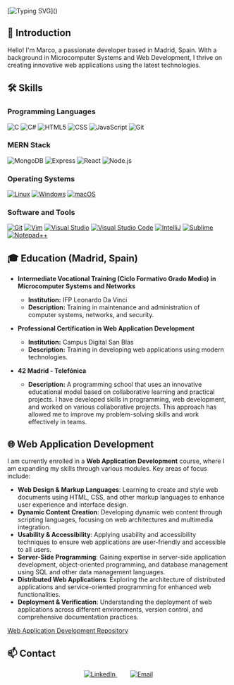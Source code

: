 [![Typing SVG](https://readme-typing-svg.herokuapp.com?font=Ubuntu&color=7AF79A&size=30&lines=Hello+World!;I'm+Marco;)]()

## 👋 Introduction

Hello! I'm Marco, a passionate developer based in Madrid, Spain. With a background in Microcomputer Systems and Web Development, I thrive on creating innovative web applications using the latest technologies. 
<!--
I'm particularly interested in the MERN stack and enjoy tackling challenges that push my skills to the limit. My goal is to build impactful projects that enhance user experiences and contribute to open-source communities. Let's connect and explore the world of coding together!
-->
## 🛠️ Skills

### Programming Languages

<p>
  <img alt="C" src="https://img.shields.io/badge/C-%233A6B8E.svg?style=flat-square&logo=c&logoColor=white" />
  <img alt="C#" src="https://img.shields.io/badge/C%23-%2344A8B4.svg?style=flat-square&logo=c-sharp&logoColor=white" />
  <img alt="HTML5" src="https://img.shields.io/badge/-HTML5-%23FF4F00.svg?style=flat-square&logo=html5&logoColor=white" />
  <img alt="CSS" src="https://img.shields.io/badge/CSS%20-%233B5998.svg?style=flat-square&logo=css3&logoColor=white" />
  <img alt="JavaScript" src="https://img.shields.io/badge/JavaScript%20-%23F9D54B.svg?style=flat-square&logo=javascript&logoColor=black" />
  <img alt="Git" src="https://img.shields.io/badge/-Git-%234E4E4E.svg?style=flat-square&logo=git&logoColor=white" />
</p>

### MERN Stack

<p>
  <img alt="MongoDB" src="https://img.shields.io/badge/MongoDB-%2347A248.svg?style=flat-square&logo=mongodb&logoColor=white" />
  <img alt="Express" src="https://img.shields.io/badge/Express-%23404D59.svg?style=flat-square&logo=express&logoColor=white" />
  <img alt="React" src="https://img.shields.io/badge/React-%2361DAFB.svg?style=flat-square&logo=react&logoColor=black" />
  <img alt="Node.js" src="https://img.shields.io/badge/Node.js-%2333CC33.svg?style=flat-square&logo=node.js&logoColor=white" />
</p>

### Operating Systems

<p>
	<a href="#"><img alt="Linux" src="https://img.shields.io/badge/Linux-557C94?style=flat-square&logo=linux&logoColor=white"></a>
	<a href="#"><img alt="Windows" src="https://img.shields.io/badge/Windows-0078D6?style=flat-square&logo=windows&logoColor=white"></a>
	<a href="#"><img alt="macOS" src="https://img.shields.io/badge/mac%20os-000000?style=flat-square&logo=apple&logoColor=white"></a>
</p>

### Software and Tools

<p>
	<a href="#"><img alt="Git" src="https://img.shields.io/badge/Git-%23F05032.svg?style=flat-square&logo=git&logoColor=white"></a>
	<a href="#"><img alt="Vim" src="https://img.shields.io/badge/Vim-%2311AB00.svg?style=flat-square&logo=vim&logoColor=white"></a>
	<a href="#"><img alt="Visual Studio" src="https://img.shields.io/badge/Visual%20Studio-%235C2D91.svg?style=flat-square&logo=visual-studio&logoColor=white"></a>
	<a href="#"><img alt="Visual Studio Code" src="https://img.shields.io/badge/Visual%20Studio%20Code-%23007ACC.svg?style=flat-square&logo=visual-studio-code&logoColor=white"></a>
	<a href="#"><img alt="IntelliJ" src="https://img.shields.io/badge/IntelliJIDEA-%23000000.svg?style=flat-square&logo=intellij-idea&logoColor=white"></a>
	<a href="#"><img alt="Sublime" src="https://img.shields.io/badge/Sublime%20Text-%23575757.svg?style=flat-square&logo=sublime-text&logoColor=white"></a>
	<a href="#"><img alt="Notepad++" src="https://img.shields.io/badge/Notepad++-%2390E59A.svg?style=flat-square&logo=notepad%2B%2B&logoColor=black"></a>
</p>

## 🎓 Education (Madrid, Spain)

- **Intermediate Vocational Training (Ciclo Formativo Grado Medio) in Microcomputer Systems and Networks**
  - **Institution:** IFP Leonardo Da Vinci
  - **Description:** Training in maintenance and administration of computer systems, networks, and security.

- **Professional Certification in Web Application Development**
  - **Institution:** Campus Digital San Blas
  - **Description:** Training in developing web applications using modern technologies.

- **42 Madrid - Telefónica**
  - **Description:** A programming school that uses an innovative educational model based on collaborative learning and practical projects. I have developed skills in programming, web development, and worked on various collaborative projects. This approach has allowed me to improve my problem-solving skills and work effectively in teams.

## 🌐 Web Application Development

I am currently enrolled in a **Web Application Development** course, where I am expanding my skills through various modules. Key areas of focus include:

- **Web Design & Markup Languages**: Learning to create and style web documents using HTML, CSS, and other markup languages to enhance user experience and interface design.
- **Dynamic Content Creation**: Developing dynamic web content through scripting languages, focusing on web architectures and multimedia integration.
- **Usability & Accessibility**: Applying usability and accessibility techniques to ensure web applications are user-friendly and accessible to all users.
- **Server-Side Programming**: Gaining expertise in server-side application development, object-oriented programming, and database management using SQL and other data management languages.
- **Distributed Web Applications**: Exploring the architecture of distributed applications and service-oriented programming for enhanced web functionalities.
- **Deployment & Verification**: Understanding the deployment of web applications across different environments, version control, and comprehensive documentation practices.

[Web Application Development Repository](https://github.com/MarcoApunto/desarrolloWeb)

## 📫 Contact

<p align="center">
  <span style="margin-right: 30px;"> <!-- Espacio a la derecha -->
    <a href="https://www.linkedin.com/in/marcofs/" target="_blank">
      <img alt="LinkedIn" title="Marco Ferreira LinkedIn" src="https://img.shields.io/badge/LinkedIn-0077B5?style=for-the-badge&logo=linkedin&logoColor=white">
    </a>
  </span>
  <span>
    <a href="mailto:fereiras.marcoa@gmail.com" target="_blank">
      <img alt="Email" title="Email" src="https://img.shields.io/badge/Email-D14836?style=for-the-badge&logo=gmail&logoColor=white">
    </a>
  </span>
</p>
